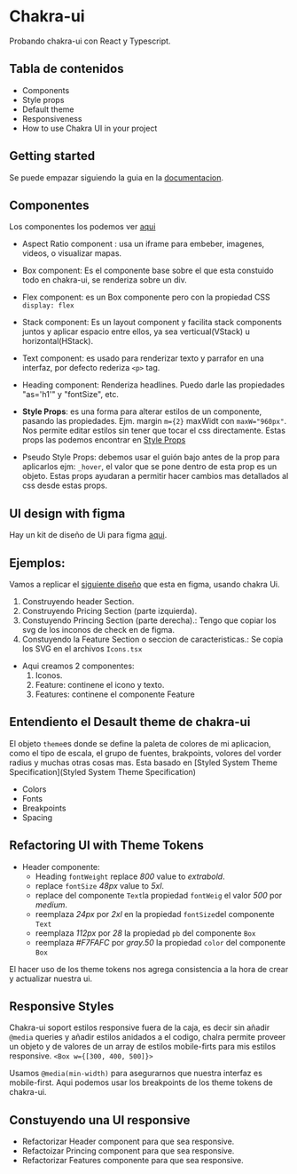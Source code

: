 # Chakra-ui

Probando chakra-ui con React y Typescript.

## Tabla de contenidos

- Components
- Style props
- Default theme
- Responsiveness
- How to use Chakra UI in your project

## Getting started

Se puede empazar siguiendo la guia en la [documentacion](https://chakra-ui.com/getting-started/).

## Componentes

Los componentes los podemos ver [aqui](https://chakra-ui.com/docs/components)

- Aspect Ratio component : usa un iframe para embeber, imagenes, videos, o visualizar mapas.
- Box component: Es el componente base sobre el que esta constuido todo en chakra-ui, se renderiza 
  sobre un div.
- Flex component: es un Box componente pero con la propiedad CSS `display: flex`
- Stack component: Es un layout component y facilita stack components juntos y aplicar espacio entre ellos, ya sea verticual(VStack) u horizontal(HStack).
- Text component: es usado para renderizar texto y parrafor en una interfaz, por defecto rederiza `<p>` tag.
- Heading component: Renderiza headlines. Puedo darle las propiedades "as='h1'" y "fontSize", etc.

- **Style Props**: es una forma para alterar estilos de un componente, pasando las propiedades. Ejm. margin `m={2}` maxWidt con `maxW="960px"`. Nos permite editar estilos sin tener que tocar el css directamente.
Estas props las podemos encontrar en [Style Props](https://chakra-ui.com/docs/styled-system/style-props) 

- Pseudo Style Props: debemos usar el guión bajo antes de la prop para aplicarlos ejm: `_hover`, el valor que se pone dentro de esta prop es un objeto. Estas props ayudaran a permitir hacer cambios mas detallados al css desde estas props.

## UI design with figma
Hay un kit de diseño de Ui para figma [aqui](https://chakra-ui.com/figma/ui-kit).

## Ejemplos:
Vamos a replicar el [siguiente diseño](https://www.figma.com/file/2UvLO274B9TNdsChCIC0hi/Pricing-UI?node-id=0%3A1) que esta en figma, usando chakra Ui.

1. Construyendo header Section.
2. Construyendo Pricing Section (parte izquierda).
3. Constuyendo Princing Section (parte derecha).: Tengo que copiar los svg de los inconos de check en de figma.
4. Constuyendo la Feature Section o seccion de caracteristicas.: Se copia los SVG en el archivos `Icons.tsx`
  - Aqui creamos 2 componentes:
    1. Iconos.
    2. Feature: continene el icono y texto.
    3. Features: continene el componente Feature

## Entendiento el Desault theme de chakra-ui
El objeto `theme`es donde se define la paleta de colores de mi aplicacion, como el tipo de escala, el grupo de fuentes, brakpoints, volores del vorder radius y muchas otras cosas mas. Esta basado en [Styled System Theme Specification](Styled System Theme Specification)

- Colors
- Fonts
- Breakpoints
- Spacing

## Refactoring UI with Theme Tokens
- Header componente:
  - Heading `fontWeight` replace _800_ value to _extrabold_.
  - replace `fontSize` _48px_ value to _5xl_.
  - replace del componente `Text`la propiedad `fontWeig` el valor _500_ por _medium_.
  - reemplaza _24px_ por _2xl_ en la propiedad `fontSize`del componente `Text`
  - reemplaza _112px_ por _28_ la propiedad `pb` del componente `Box`
  - reemplaza _#F7FAFC_ por _gray.50_ la propiedad `color` del componente `Box`

El hacer uso de los theme tokens nos agrega consistencia a la hora de crear y actualizar nuestra ui.

## Responsive Styles

Chakra-ui soport estilos responsive fuera de la caja, es decir sin añadir `@media` queries y añadir
estilos anidados a el codigo, chalra permite proveer un objeto y de valores de un array de estilos 
mobile-firts para mis estilos responsive. `<Box w={[300, 400, 500]}>`

Usamos `@media(min-width)` para asegurarnos que nuestra interfaz es mobile-first. Aqui podemos usar 
los breakpoints de los theme tokens de chakra-ui.

## Constuyendo una UI responsive

- Refactorizar Header component para que sea responsive.
- Refactoizar Princing component para que sea responsive.
- Refactorizar Features componente para que sea responsive.
